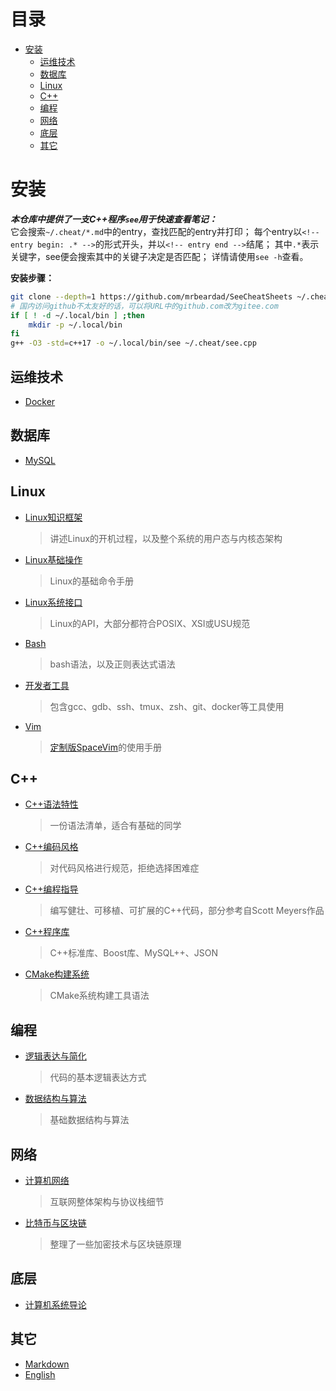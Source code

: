 # 目录
<!-- vim-markdown-toc GFM -->

- [安装](#安装)
  - [运维技术](#运维技术)
  - [数据库](#数据库)
  - [Linux](#linux)
  - [C++](#c)
  - [编程](#编程)
  - [网络](#网络)
  - [底层](#底层)
  - [其它](#其它)

<!-- vim-markdown-toc -->
# 安装
***本仓库中提供了一支C++程序`see`用于快速查看笔记：***  
它会搜索`~/.cheat/*.md`中的entry，查找匹配的entry并打印；
每个entry以`<!-- entry begin: .* -->`的形式开头，并以`<!-- entry end -->`结尾；
其中`.*`表示关键字，see便会搜索其中的关键子决定是否匹配；
详情请使用`see -h`查看。

**安装步骤：**
```sh
git clone --depth=1 https://github.com/mrbeardad/SeeCheatSheets ~/.cheat
# 国内访问github不太友好的话，可以将URL中的github.com改为gitee.com
if [ ! -d ~/.local/bin ] ;then
    mkdir -p ~/.local/bin
fi
g++ -O3 -std=c++17 -o ~/.local/bin/see ~/.cheat/see.cpp
```

## 运维技术
* [Docker](docker.md)

## 数据库
* [MySQL](mysql.md)

## Linux
* [Linux知识框架](arch.md)
    > 讲述Linux的开机过程，以及整个系统的用户态与内核态架构
* [Linux基础操作](linux.md)
    > Linux的基础命令手册
* [Linux系统接口](apue.md)
    > Linux的API，大部分都符合POSIX、XSI或USU规范
* [Bash](bash.md)
    > bash语法，以及正则表达式语法
* [开发者工具](devtool.md)
    > 包含gcc、gdb、ssh、tmux、zsh、git、docker等工具使用
* [Vim](vim.md)
    > [定制版SpaceVim](https://github.com/mrbeardad/SpaceVim)的使用手册

## C++
* [C++语法特性](cpp.md)
    > 一份语法清单，适合有基础的同学
* [C++编码风格](cppstyle.md)
    > 对代码风格进行规范，拒绝选择困难症
* [C++编程指导](cppguide.md)
    > 编写健壮、可移植、可扩展的C++代码，部分参考自Scott Meyers作品
* [C++程序库](cppman.md)
    > C++标准库、Boost库、MySQL++、JSON
* [CMake构建系统](cmake.md)
    > CMake系统构建工具语法

## 编程
* [逻辑表达与简化](logic.md)
    > 代码的基本逻辑表达方式
* [数据结构与算法](dsaa.md)
    > 基础数据结构与算法

## 网络
* [计算机网络](network.md)
    > 互联网整体架构与协议栈细节
* [比特币与区块链](bitcoin.md)
    > 整理了一些加密技术与区块链原理

## 底层
* [计算机系统导论](csapp.md)

## 其它
* [Markdown](markdown.md)
* [English](english.md)

